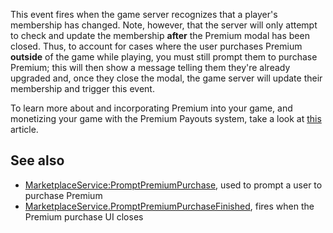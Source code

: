 This event fires when the game server recognizes that a player's membership has changed. Note, however, that the server will only attempt to check and update the membership **after** the Premium modal has been closed. Thus, to account for cases where the user purchases Premium **outside** of the game while playing, you must still prompt them to purchase Premium; this will then show a message telling them they're already upgraded and, once they close the modal, the game server will update their membership and trigger this event.

To learn more about and incorporating Premium into your game, and monetizing your game with the Premium Payouts system, take a look at [this](https://developer.roblox.com/articles/premium-payouts) article.

See also
--------

*   [MarketplaceService:PromptPremiumPurchase](https://developer.roblox.com/en-us/api-reference/function/MarketplaceService/PromptPremiumPurchase), used to prompt a user to purchase Premium
*   [MarketplaceService.PromptPremiumPurchaseFinished](https://developer.roblox.com/en-us/api-reference/event/MarketplaceService/PromptPremiumPurchaseFinished), fires when the Premium purchase UI closes